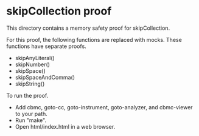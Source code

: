 skipCollection proof
==============

This directory contains a memory safety proof for skipCollection.

For this proof, the following functions are replaced with mocks.
These functions have separate proofs.
* skipAnyLiteral()
* skipNumber()
* skipSpace()
* skipSpaceAndComma()
* skipString()

To run the proof.
* Add cbmc, goto-cc, goto-instrument, goto-analyzer, and cbmc-viewer
  to your path.
* Run "make".
* Open html/index.html in a web browser.
